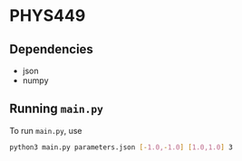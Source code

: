 # PHYS449

## Dependencies

- json
- numpy

## Running `main.py`

To run `main.py`, use

```sh
python3 main.py parameters.json [-1.0,-1.0] [1.0,1.0] 3
```
